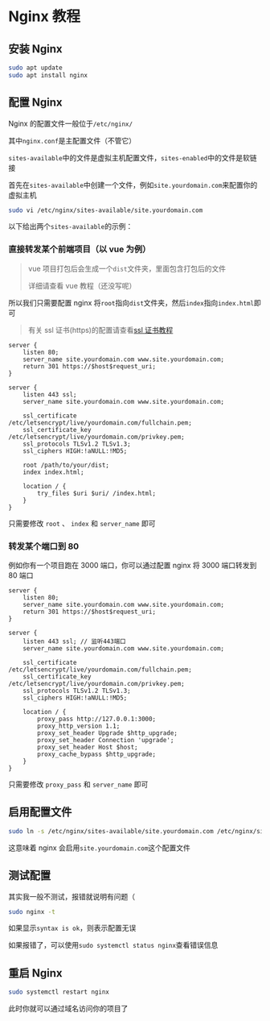 # Nginx 教程

## 安装 Nginx

```bash
sudo apt update
sudo apt install nginx
```

## 配置 Nginx

Nginx 的配置文件一般位于`/etc/nginx/`

其中`nginx.conf`是主配置文件（不管它）

`sites-available`中的文件是虚拟主机配置文件，`sites-enabled`中的文件是软链接

首先在`sites-available`中创建一个文件，例如`site.yourdomain.com`来配置你的虚拟主机

```bash
sudo vi /etc/nginx/sites-available/site.yourdomain.com
```

以下给出两个`sites-available`的示例：

### 直接转发某个前端项目（以 vue 为例）

> vue 项目打包后会生成一个`dist`文件夹，里面包含打包后的文件
>
> 详细请查看 vue 教程（还没写呢）

所以我们只需要配置 nginx 将`root`指向`dist`文件夹，然后`index`指向`index.html`即可

> 有关 ssl 证书(https)的配置请查看[ssl 证书教程](./ssl.md)

```nginx
server {
    listen 80;
    server_name site.yourdomain.com www.site.yourdomain.com;
    return 301 https://$host$request_uri;
}

server {
    listen 443 ssl;
    server_name site.yourdomain.com www.site.yourdomain.com;

    ssl_certificate /etc/letsencrypt/live/yourdomain.com/fullchain.pem;
    ssl_certificate_key /etc/letsencrypt/live/yourdomain.com/privkey.pem;
    ssl_protocols TLSv1.2 TLSv1.3;
    ssl_ciphers HIGH:!aNULL:!MD5;

    root /path/to/your/dist;
    index index.html;

    location / {
    	try_files $uri $uri/ /index.html;
    }
}
```

只需要修改 `root` 、 `index` 和 `server_name` 即可

### 转发某个端口到 80

例如你有一个项目跑在 3000 端口，你可以通过配置 nginx 将 3000 端口转发到 80 端口

```nginx
server {
    listen 80;
    server_name site.yourdomain.com www.site.yourdomain.com;
    return 301 https://$host$request_uri;
}

server {
    listen 443 ssl; // 监听443端口
    server_name site.yourdomain.com www.site.yourdomain.com;

    ssl_certificate /etc/letsencrypt/live/yourdomain.com/fullchain.pem;
    ssl_certificate_key /etc/letsencrypt/live/yourdomain.com/privkey.pem;
    ssl_protocols TLSv1.2 TLSv1.3;
    ssl_ciphers HIGH:!aNULL:!MD5;

    location / {
        proxy_pass http://127.0.0.1:3000;
        proxy_http_version 1.1;
        proxy_set_header Upgrade $http_upgrade;
        proxy_set_header Connection 'upgrade';
        proxy_set_header Host $host;
        proxy_cache_bypass $http_upgrade;
    }
}
```

只需要修改 `proxy_pass` 和 `server_name` 即可

## 启用配置文件

```bash
sudo ln -s /etc/nginx/sites-available/site.yourdomain.com /etc/nginx/sites-enabled/site.yourdomain.com
```

这意味着 nginx 会启用`site.yourdomain.com`这个配置文件

## 测试配置

其实我一般不测试，报错就说明有问题（

```bash
sudo nginx -t
```

如果显示`syntax is ok`，则表示配置无误

如果报错了，可以使用`sudo systemctl status nginx`查看错误信息

## 重启 Nginx

```bash
sudo systemctl restart nginx
```

此时你就可以通过域名访问你的项目了
